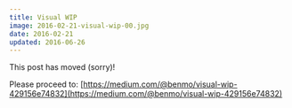 ```yaml
---
title: Visual WIP
image: 2016-02-21-visual-wip-00.jpg
date: 2016-02-21
updated: 2016-06-26
---
```


This post has moved (sorry)!

Please proceed to: [https://medium.com/@benmo/visual-wip-429156e74832](https://medium.com/@benmo/visual-wip-429156e74832)